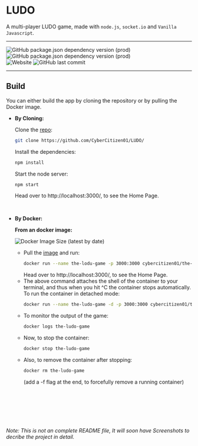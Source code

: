 # LUDO
A multi-player LUDO game, made with `node.js`, `socket.io` and `Vanilla Javascript`.
___
![GitHub package.json dependency version (prod)](https://img.shields.io/badge/dynamic/json?color=green&label=socket.io&query=dependencies[%22socket.io%22]&url=https%3A%2F%2Fraw.githubusercontent.com%2FCyberCitizen01%2FLUDO%2Fmaster%2Fapp%2Fpackage.json&logo=socketdotio&style=flat-square)
![GitHub package.json dependency version (prod)](https://img.shields.io/badge/dynamic/json?color=green&label=socket.io&query=dependencies[%22express%22]&url=https%3A%2F%2Fraw.githubusercontent.com%2FCyberCitizen01%2FLUDO%2Fmaster%2Fapp%2Fpackage.json&logo=express&style=flat-square)<br>
![Website](https://img.shields.io/website?down_color=red&down_message=INACTIVE&label=DEPLOYMENT&logo=heroku&logoColor=green&style=flat-square&up_color=blue&up_message=ACTIVE&url=https%3A%2F%2Fthe-ludo-game.herokuapp.com)
![GitHub last commit](https://img.shields.io/github/last-commit/CyberCitizen01/LUDO?logo=github&style=flat-square)
___
## Build
You can either build the app by cloning the repository or by pulling the Docker image.
- **By Cloning:**

  Clone the [repo](https://github.com/CyberCitizen01/LUDO/):
  ```sh
  git clone https://github.com/CyberCitizen01/LUDO/
  ```
  Install the dependencies:
  ```sh
  npm install
  ```
  Start the node server:
  ```sh
  npm start
  ```
  Head over to http://localhost:3000/, to see the Home Page.
<br>

- **By Docker:**

  **From an docker image:**
  
  ![Docker Image Size (latest by date)](https://img.shields.io/docker/image-size/cybercitizen01/the-ludo-game?logo=docker&style=flat-square)
  
  - Pull the [image](https://hub.docker.com/r/cybercitizen01/the-ludo-game) and run:
    ```sh
    docker run --name the-lodu-game -p 3000:3000 cybercitizen01/the-ludo-game
    ```
    Head over to http://localhost:3000/, to see the Home Page.
  - The above command attaches the shell of the container to your terminal, and thus when you hit ^C the container stops automatically. To run the container in detached mode:
    ```sh
    docker run --name the-ludo-game -d -p 3000:3000 cybercitizen01/the-ludo-game
    ```
  - To monitor the output of the game:
    ```sh
    docker logs the-ludo-game
    ```
  - Now, to stop the container:
    ```sh
    docker stop the-ludo-game
    ```
  - Also, to remove the container after stopping:
    ```sh
    docker rm the-ludo-game
    ```
    (add a -f flag at the end, to forcefully remove a running container)
  
<br>



<br><br><br>
<h6>Note: This is not an complete README file, It will soon have Screenshots to decribe the project in detail. </h6>
